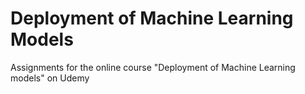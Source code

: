 # Deployment of Machine Learning Models

Assignments for the online course "Deployment of Machine Learning models" on Udemy
